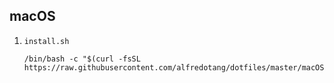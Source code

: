 ## macOS
1. `install.sh`
   ```
   /bin/bash -c "$(curl -fsSL https://raw.githubusercontent.com/alfredotang/dotfiles/master/macOS/install.sh)"
   ```
